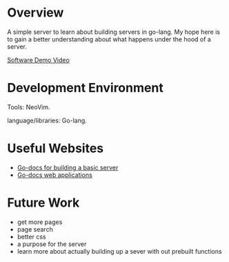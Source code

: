 # Overview

A simple server to learn about building servers in go-lang. My hope here is to gain a better understanding about what happens under the hood of a server.

[Software Demo Video](https://youtu.be/lKjRtL2nTS0)

# Development Environment

Tools: NeoVim.

language/libraries: Go-lang.

# Useful Websites
- [Go-docs for building a basic server](https://go.dev/blog/context/server/server.go)
- [Go-docs web applications](https://go.dev/doc/articles/wiki/)

# Future Work
- get more pages
- page search
- better css
- a purpose for the server
- learn more about actually building up a sever with out prebuilt functions
